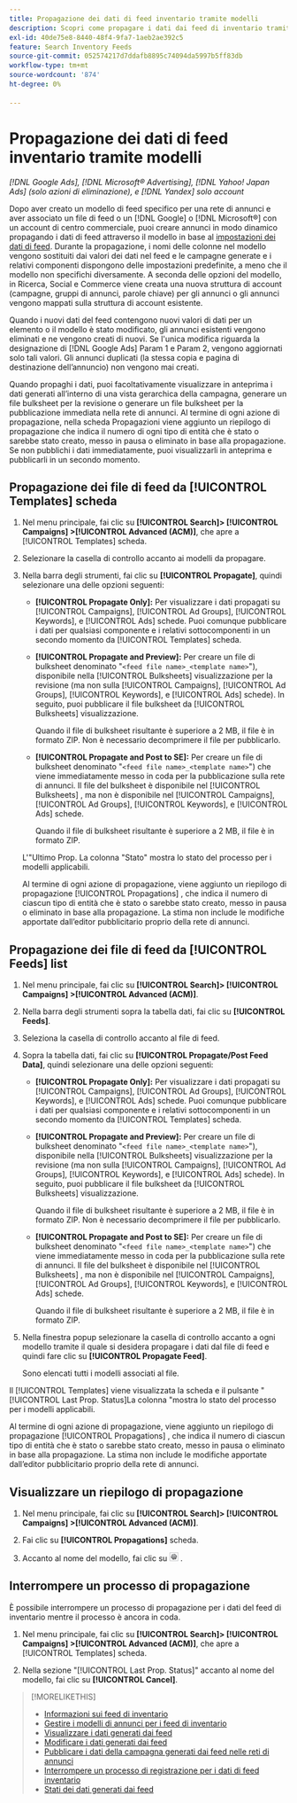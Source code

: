```yaml
---
title: Propagazione dei dati di feed inventario tramite modelli
description: Scopri come propagare i dati dai feed di inventario tramite modelli di annunci per gestire la struttura dei conti e distribuire annunci dinamici.
exl-id: 40de75e8-8440-48f4-9fa7-1aeb2ae392c5
feature: Search Inventory Feeds
source-git-commit: 052574217d7ddafb8895c74094da5997b5ff83db
workflow-type: tm+mt
source-wordcount: '874'
ht-degree: 0%

---
```


# Propagazione dei dati di feed inventario tramite modelli

*[!DNL Google Ads], [!DNL Microsoft® Advertising], [!DNL Yahoo! Japan Ads] (solo azioni di eliminazione), e [!DNL Yandex] solo account*

Dopo aver creato un modello di feed specifico per una rete di annunci e aver associato un file di feed o un [!DNL Google] o [!DNL Microsoft®] con un account di centro commerciale, puoi creare annunci in modo dinamico propagando i dati di feed attraverso il modello in base al [impostazioni dei dati di feed](feed-settings-manage.md). Durante la propagazione, i nomi delle colonne nel modello vengono sostituiti dai valori dei dati nel feed e le campagne generate e i relativi componenti dispongono delle impostazioni predefinite, a meno che il modello non specifichi diversamente. A seconda delle opzioni del modello, in Ricerca, Social e Commerce viene creata una nuova struttura di account (campagne, gruppi di annunci, parole chiave) per gli annunci o gli annunci vengono mappati sulla struttura di account esistente.

Quando i nuovi dati del feed contengono nuovi valori di dati per un elemento o il modello è stato modificato, gli annunci esistenti vengono eliminati e ne vengono creati di nuovi. Se l&#39;unica modifica riguarda la designazione di [!DNL Google Ads] Param 1 e Param 2, vengono aggiornati solo tali valori. Gli annunci duplicati (la stessa copia e pagina di destinazione dell’annuncio) non vengono mai creati.

Quando propaghi i dati, puoi facoltativamente visualizzare in anteprima i dati generati all’interno di una vista gerarchica della campagna, generare un file bulksheet per la revisione o generare un file bulksheet per la pubblicazione immediata nella rete di annunci. Al termine di ogni azione di propagazione, nella scheda Propagazioni viene aggiunto un riepilogo di propagazione che indica il numero di ogni tipo di entità che è stato o sarebbe stato creato, messo in pausa o eliminato in base alla propagazione. Se non pubblichi i dati immediatamente, puoi visualizzarli in anteprima e pubblicarli in un secondo momento.

## Propagazione dei file di feed da [!UICONTROL Templates] scheda

1. Nel menu principale, fai clic su **[!UICONTROL Search]> [!UICONTROL Campaigns] >[!UICONTROL Advanced (ACM)]**, che apre a [!UICONTROL Templates] scheda.

1. Selezionare la casella di controllo accanto ai modelli da propagare.

1. Nella barra degli strumenti, fai clic su **[!UICONTROL Propagate]**, quindi selezionare una delle opzioni seguenti:

   * **[!UICONTROL Propagate Only]:** Per visualizzare i dati propagati su [!UICONTROL Campaigns], [!UICONTROL Ad Groups], [!UICONTROL Keywords], e [!UICONTROL Ads] schede. Puoi comunque pubblicare i dati per qualsiasi componente e i relativi sottocomponenti in un secondo momento da [!UICONTROL Templates] scheda.

   * **[!UICONTROL Propagate and Preview]:** Per creare un file di bulksheet denominato &quot;`<feed file name>_<template name>`&quot;), disponibile nella [!UICONTROL Bulksheets] visualizzazione per la revisione (ma non sulla [!UICONTROL Campaigns], [!UICONTROL Ad Groups], [!UICONTROL Keywords], e [!UICONTROL Ads] schede). In seguito, puoi pubblicare il file bulksheet da [!UICONTROL Bulksheets] visualizzazione.

     Quando il file di bulksheet risultante è superiore a 2 MB, il file è in formato ZIP. Non è necessario decomprimere il file per pubblicarlo.

   * **[!UICONTROL Propagate and Post to SE]:** Per creare un file di bulksheet denominato &quot;`<feed file name>_<template name>`&quot;) che viene immediatamente messo in coda per la pubblicazione sulla rete di annunci. Il file del bulksheet è disponibile nel [!UICONTROL Bulksheets] , ma non è disponibile nel [!UICONTROL Campaigns], [!UICONTROL Ad Groups], [!UICONTROL Keywords], e [!UICONTROL Ads] schede.

     Quando il file di bulksheet risultante è superiore a 2 MB, il file è in formato ZIP.

   L&#39;&quot;Ultimo Prop. La colonna &quot;Stato&quot; mostra lo stato del processo per i modelli applicabili.

   Al termine di ogni azione di propagazione, viene aggiunto un riepilogo di propagazione [!UICONTROL Propagations] , che indica il numero di ciascun tipo di entità che è stato o sarebbe stato creato, messo in pausa o eliminato in base alla propagazione. La stima non include le modifiche apportate dall’editor pubblicitario proprio della rete di annunci.

## Propagazione dei file di feed da [!UICONTROL Feeds] list

1. Nel menu principale, fai clic su **[!UICONTROL Search]> [!UICONTROL Campaigns] >[!UICONTROL Advanced (ACM)]**.

1. Nella barra degli strumenti sopra la tabella dati, fai clic su **[!UICONTROL Feeds]**.

1. Seleziona la casella di controllo accanto al file di feed.

1. Sopra la tabella dati, fai clic su **[!UICONTROL Propagate/Post Feed Data]**, quindi selezionare una delle opzioni seguenti:

   * **[!UICONTROL Propagate Only]:** Per visualizzare i dati propagati su [!UICONTROL Campaigns], [!UICONTROL Ad Groups], [!UICONTROL Keywords], e [!UICONTROL Ads] schede. Puoi comunque pubblicare i dati per qualsiasi componente e i relativi sottocomponenti in un secondo momento da [!UICONTROL Templates] scheda.

   * **[!UICONTROL Propagate and Preview]:** Per creare un file di bulksheet denominato &quot;`<feed file name>_<template name>`&quot;), disponibile nella [!UICONTROL Bulksheets] visualizzazione per la revisione (ma non sulla [!UICONTROL Campaigns], [!UICONTROL Ad Groups], [!UICONTROL Keywords], e [!UICONTROL Ads] schede). In seguito, puoi pubblicare il file bulksheet da [!UICONTROL Bulksheets] visualizzazione.

     Quando il file di bulksheet risultante è superiore a 2 MB, il file è in formato ZIP. Non è necessario decomprimere il file per pubblicarlo.

   * **[!UICONTROL Propagate and Post to SE]:** Per creare un file di bulksheet denominato &quot;`<feed file name>_<template name>`&quot;) che viene immediatamente messo in coda per la pubblicazione sulla rete di annunci. Il file del bulksheet è disponibile nel [!UICONTROL Bulksheets] , ma non è disponibile nel [!UICONTROL Campaigns], [!UICONTROL Ad Groups], [!UICONTROL Keywords], e [!UICONTROL Ads] schede.

     Quando il file di bulksheet risultante è superiore a 2 MB, il file è in formato ZIP.

1. Nella finestra popup selezionare la casella di controllo accanto a ogni modello tramite il quale si desidera propagare i dati dal file di feed e quindi fare clic su **[!UICONTROL Propagate Feed]**.

   Sono elencati tutti i modelli associati al file.

Il [!UICONTROL Templates] viene visualizzata la scheda e il pulsante &quot;[!UICONTROL Last Prop. Status]La colonna &quot;mostra lo stato del processo per i modelli applicabili.

Al termine di ogni azione di propagazione, viene aggiunto un riepilogo di propagazione [!UICONTROL Propagations] , che indica il numero di ciascun tipo di entità che è stato o sarebbe stato creato, messo in pausa o eliminato in base alla propagazione. La stima non include le modifiche apportate dall’editor pubblicitario proprio della rete di annunci.

## Visualizzare un riepilogo di propagazione

1. Nel menu principale, fai clic su **[!UICONTROL Search]> [!UICONTROL Campaigns] >[!UICONTROL Advanced (ACM)]**.

1. Fai clic su **[!UICONTROL Propagations]** scheda.

1. Accanto al nome del modello, fai clic su ![Icona Visualizza/Modifica impostazioni](/help/search-social-commerce/assets/settings.png "Icona Visualizza/Modifica impostazioni") .

## Interrompere un processo di propagazione

È possibile interrompere un processo di propagazione per i dati del feed di inventario mentre il processo è ancora in coda.

1. Nel menu principale, fai clic su **[!UICONTROL Search]> [!UICONTROL Campaigns] >[!UICONTROL Advanced (ACM)]**, che apre a [!UICONTROL Templates] scheda.

1. Nella sezione &quot;[!UICONTROL Last Prop. Status]&quot; accanto al nome del modello, fai clic su **[!UICONTROL Cancel]**.

>[!MORELIKETHIS]
>
>* [Informazioni sui feed di inventario](inventory-feeds-about.md)
>* [Gestire i modelli di annunci per i feed di inventario](/help/search-social-commerce/campaign-management/inventory-feeds/ad-templates/ad-template-manage.md)
>* [Visualizzare i dati generati dai feed](propagated-data-view.md)
>* [Modificare i dati generati dai feed](propagated-data-edit.md)
>* [Pubblicare i dati della campagna generati dai feed nelle reti di annunci](propagated-data-post.md)
>* [Interrompere un processo di registrazione per i dati di feed inventario](stop-job.md)
>* [Stati dei dati generati dai feed](propagated-data-status.md)
